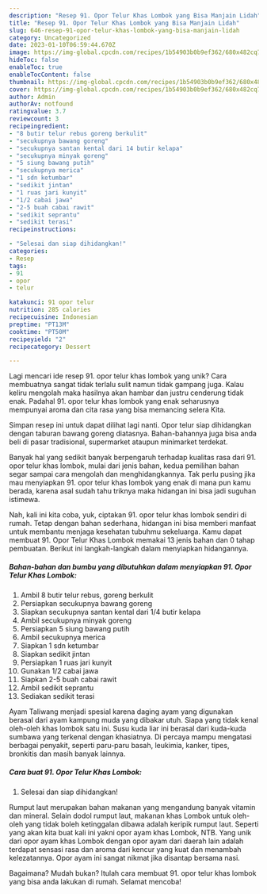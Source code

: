 ```yaml
---
description: "Resep 91. Opor Telur Khas Lombok yang Bisa Manjain Lidah"
title: "Resep 91. Opor Telur Khas Lombok yang Bisa Manjain Lidah"
slug: 646-resep-91-opor-telur-khas-lombok-yang-bisa-manjain-lidah
category: Uncategorized
date: 2023-01-10T06:59:44.670Z
image: https://img-global.cpcdn.com/recipes/1b54903b0b9ef362/680x482cq70/91-opor-telur-khas-lombok-foto-resep-utama.jpg
hideToc: false
enableToc: true
enableTocContent: false
thumbnail: https://img-global.cpcdn.com/recipes/1b54903b0b9ef362/680x482cq70/91-opor-telur-khas-lombok-foto-resep-utama.jpg
cover: https://img-global.cpcdn.com/recipes/1b54903b0b9ef362/680x482cq70/91-opor-telur-khas-lombok-foto-resep-utama.jpg
author: Admin
authorAv: notfound
ratingvalue: 3.7
reviewcount: 3
recipeingredient:
- "8 butir telur rebus goreng berkulit"
- "secukupnya bawang goreng"
- "secukupnya santan kental dari 14 butir kelapa"
- "secukupnya minyak goreng"
- "5 siung bawang putih"
- "secukupnya merica"
- "1 sdn ketumbar"
- "sedikit jintan"
- "1 ruas jari kunyit"
- "1/2 cabai jawa"
- "2-5 buah cabai rawit"
- "sedikit seprantu"
- "sedikit terasi"
recipeinstructions:

- "Selesai dan siap dihidangkan!"
categories:
- Resep
tags:
- 91
- opor
- telur

katakunci: 91 opor telur 
nutrition: 285 calories
recipecuisine: Indonesian
preptime: "PT13M"
cooktime: "PT50M"
recipeyield: "2"
recipecategory: Dessert

---
```





Lagi mencari ide resep 91. opor telur khas lombok yang unik? Cara membuatnya sangat tidak terlalu sulit namun tidak gampang juga. Kalau keliru mengolah maka hasilnya akan hambar dan justru cenderung tidak enak. Padahal 91. opor telur khas lombok yang enak seharusnya mempunyai aroma dan cita rasa yang bisa memancing selera Kita.





Simpan resep ini untuk dapat dilihat lagi nanti. Opor telur siap dihidangkan dengan taburan bawang goreng diatasnya. Bahan-bahannya juga bisa anda beli di pasar tradisional, supermarket ataupun minimarket terdekat.

Banyak hal yang sedikit banyak berpengaruh terhadap kualitas rasa dari 91. opor telur khas lombok, mulai dari jenis bahan, kedua pemilihan bahan segar sampai cara mengolah dan menghidangkannya. Tak perlu pusing jika mau menyiapkan 91. opor telur khas lombok yang enak di mana pun kamu berada, karena asal sudah tahu triknya maka hidangan ini bisa jadi suguhan istimewa.






Nah, kali ini kita coba, yuk, ciptakan 91. opor telur khas lombok sendiri di rumah. Tetap dengan bahan sederhana, hidangan ini bisa memberi manfaat untuk membantu menjaga kesehatan tubuhmu sekeluarga. Kamu dapat membuat 91. Opor Telur Khas Lombok memakai 13 jenis bahan dan 0 tahap pembuatan. Berikut ini langkah-langkah dalam menyiapkan hidangannya.

<!--inarticleads1-->

##### Bahan-bahan dan bumbu yang dibutuhkan dalam menyiapkan 91. Opor Telur Khas Lombok:

1. Ambil 8 butir telur rebus, goreng berkulit
1. Persiapkan secukupnya bawang goreng
1. Siapkan secukupnya santan kental dari 1/4 butir kelapa
1. Ambil secukupnya minyak goreng
1. Persiapkan 5 siung bawang putih
1. Ambil secukupnya merica
1. Siapkan 1 sdn ketumbar
1. Siapkan sedikit jintan
1. Persiapkan 1 ruas jari kunyit
1. Gunakan 1/2 cabai jawa
1. Siapkan 2-5 buah cabai rawit
1. Ambil sedikit seprantu
1. Sediakan sedikit terasi


Ayam Taliwang menjadi spesial karena daging ayam yang digunakan berasal dari ayam kampung muda yang dibakar utuh. Siapa yang tidak kenal oleh-oleh khas lombok satu ini. Susu kuda liar ini berasal dari kuda-kuda sumbawa yang terkenal dengan khasiatnya. Di percaya mampu mengatasi berbagai penyakit, seperti paru-paru basah, leukimia, kanker, tipes, bronkitis dan masih banyak lainnya. 

<!--inarticleads2-->

##### Cara buat 91. Opor Telur Khas Lombok:


1. Selesai dan siap dihidangkan!

Rumput laut merupakan bahan makanan yang mengandung banyak vitamin dan mineral. Selain dodol rumput laut, makanan khas Lombok untuk oleh-oleh yang tidak boleh ketinggalan dibawa adalah keripik rumput laut. Seperti yang akan kita buat kali ini yakni opor ayam khas Lombok, NTB. Yang unik dari opor ayam khas Lombok dengan opor ayam dari daerah lain adalah terdapat sensasi rasa dan aroma dari kencur yang kuat dan menambah kelezatannya. Opor ayam ini sangat nikmat jika disantap bersama nasi. 

Bagaimana? Mudah bukan? Itulah cara membuat 91. opor telur khas lombok yang bisa anda lakukan di rumah. Selamat mencoba!
